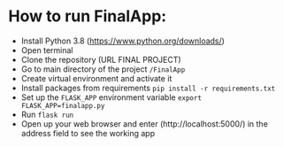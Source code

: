 # How to run FinalApp:

 - Install Python 3.8 (https://www.python.org/downloads/)
- Open terminal
- Clone the repository (URL FINAL PROJECT)
- Go to main directory of the project `/FinalApp`
- Create virtual environment and activate it
- Install packages from requirements `pip install -r requirements.txt`
- Set up the `FLASK_APP` environment variable `export FLASK_APP=finalapp.py`
 - Run `flask run` 
- Open up your web browser and enter (http://localhost:5000/) in the address field to see the working app